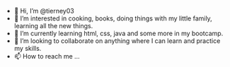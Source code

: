- 👋 Hi, I’m @tierney03
- 👀 I’m interested in cooking, books, doing things with my little family, learning all the new things.
- 🌱 I’m currently learning html, css, java and some more in my bootcamp. 
- 💞️ I’m looking to collaborate on anything where I can learn and practice my skills.
- 📫 How to reach me ...

<!---
tierney03/tierney03 is a ✨ special ✨ repository because its `README.md` (this file) appears on your GitHub profile.
You can click the Preview link to take a look at your changes.
--->
